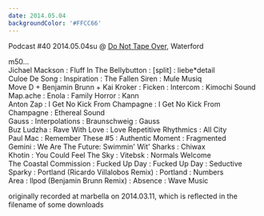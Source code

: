 ```yaml
---
date: 2014.05.04
backgroundColor: '#FFCC66'
---
```


Podcast #40 2014.05.04su @ [Do Not Tape Over](https://soundcloud.com/donottapeover), Waterford  

m50...  
Jichael Mackson : Fluff In The Bellybutton : \[split\] : liebe\*detail  
Culoe De Song : Inspiration : The Fallen Siren : Mule Musiq  
Move D + Benjamin Brunn + Kai Kroker : Ficken : Intercom : Kimochi Sound  
Map.ache : Enola : Family Horror : Kann  
Anton Zap : I Get No Kick From Champagne : I Get No Kick From Champagne : Ethereal Sound  
Gauss : Interpolations : Braunschweig : Gauss  
Buz Ludzha : Rave With Love : Love Repetitive Rhythmics : All City  
Paul Mac : Remember These #5 : Authentic Moment : Fragmented  
Gemini : We Are The Future: Swimmin' Wit' Sharks : Chiwax  
Khotin : You Could Feel The Sky : Vitebsk : Normals Welcome  
The Coastal Commission : Fucked Up Day : Fucked Up Day : Seductive  
Sparky : Portland (Ricardo Villalobos Remix) : Portland : Numbers  
Area : llpod (Benjamin Brunn Remix) : Absence : Wave Music  

originally recorded at marbella on 2014.03.11, which is reflected in the filename of some downloads